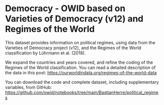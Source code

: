 # Democracy - OWID based on Varieties of Democracy (v12) and Regimes of the World

This dataset provides information on political regimes, using data from the Varieties of Democracy project (v12), and the Regimes of the World classification by Lührmann et al. (2018).

We expand the countries and years covered, and refine the coding of the Regimes of the World classification. You can read a detailed description of the data in this post: https://ourworldindata.org/regimes-of-the-world-data

You can download the code and complete dataset, including supplementary variables, from GitHub: https://github.com/owid/notebooks/tree/main/BastianHerre/political_regimes